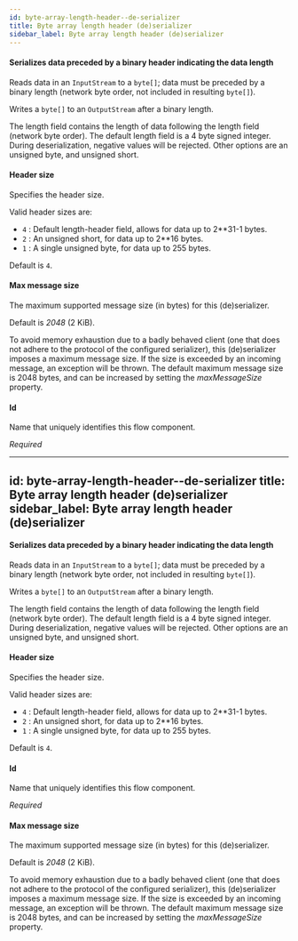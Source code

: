 ```yaml
---
id: byte-array-length-header--de-serializer
title: Byte array length header (de)serializer
sidebar_label: Byte array length header (de)serializer
---
```

#### Serializes data preceded by a binary header indicating the data length
Reads data in an <code>InputStream</code> to a <code>byte[]</code>; data must be preceded by a binary length (network byte order, not included in resulting <code>byte[]</code>).

Writes a <code>byte[]</code> to an <code>OutputStream</code> after a binary length.

The length field contains the length of data following the length field (network byte order). The default length field is a 4 byte signed integer. During deserialization, negative values will be rejected. Other options are an unsigned byte, and unsigned short.

#### Header size
Specifies the header size.

Valid header sizes are:
- <code>4</code> : Default length-header field, allows for data up to 2**31-1 bytes.
- <code>2</code> : An unsigned short, for data up to 2**16 bytes.
- <code>1</code> : A single unsigned byte, for data up to 255 bytes.

Default is <code>4</code>.

#### Max message size
The maximum supported message size (in bytes) for this (de)serializer.

Default is <i>2048</i> (2 KiB).

To avoid memory exhaustion due to a badly behaved client (one that does not adhere to the protocol of the configured serializer), this (de)serializer imposes a maximum message size. If the size is exceeded by an incoming message, an exception will be thrown. The default maximum message size is 2048 bytes, and can be increased by setting the <i>maxMessageSize</i> property.

#### Id
Name that uniquely identifies this flow component.

<i>Required</i>

---
id: byte-array-length-header--de-serializer
title: Byte array length header (de)serializer
sidebar_label: Byte array length header (de)serializer
---
#### Serializes data preceded by a binary header indicating the data length
Reads data in an <code>InputStream</code> to a <code>byte[]</code>; data must be preceded by a binary length (network byte order, not included in resulting <code>byte[]</code>).

Writes a <code>byte[]</code> to an <code>OutputStream</code> after a binary length.

The length field contains the length of data following the length field (network byte order). The default length field is a 4 byte signed integer. During deserialization, negative values will be rejected. Other options are an unsigned byte, and unsigned short.

#### Header size
Specifies the header size.

Valid header sizes are:
- <code>4</code> : Default length-header field, allows for data up to 2**31-1 bytes.
- <code>2</code> : An unsigned short, for data up to 2**16 bytes.
- <code>1</code> : A single unsigned byte, for data up to 255 bytes.

Default is <code>4</code>.

#### Id
Name that uniquely identifies this flow component.

<i>Required</i>

#### Max message size
The maximum supported message size (in bytes) for this (de)serializer.

Default is <i>2048</i> (2 KiB).

To avoid memory exhaustion due to a badly behaved client (one that does not adhere to the protocol of the configured serializer), this (de)serializer imposes a maximum message size. If the size is exceeded by an incoming message, an exception will be thrown. The default maximum message size is 2048 bytes, and can be increased by setting the <i>maxMessageSize</i> property.

